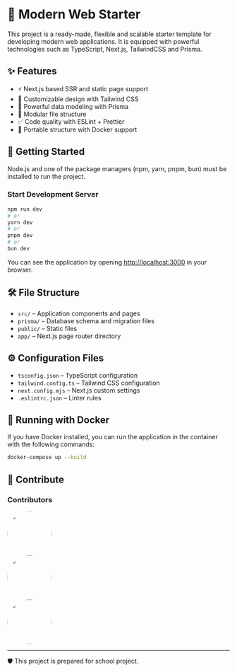 # 🚀 Modern Web Starter

This project is a ready-made, flexible and scalable starter template for developing modern web applications. It is equipped with powerful technologies such as TypeScript, Next.js, TailwindCSS and Prisma.

## ✨ Features

- ⚡️ Next.js based SSR and static page support
- 🎨 Customizable design with Tailwind CSS
- 🔐 Powerful data modeling with Prisma
- 🧩 Modular file structure
- ✅ Code quality with ESLint + Prettier
- 🐳 Portable structure with Docker support

## 🚀 Getting Started

Node.js and one of the package managers (npm, yarn, pnpm, bun) must be installed to run the project.

### Start Development Server

```bash
npm run dev
# or
yarn dev
# or
pnpm dev
# or
bun dev
```

You can see the application by opening [http://localhost:3000](http://localhost:3000) in your browser.

## 🛠️ File Structure

- `src/` – Application components and pages
- `prisma/` – Database schema and migration files
- `public/` – Static files
- `app/` – Next.js page router directory

## ⚙️ Configuration Files

- `tsconfig.json` – TypeScript configuration
- `tailwind.config.ts` – Tailwind CSS configuration
- `next.config.mjs` – Next.js custom settings
- `.eslintrc.json` – Linter rules

## 🐳 Running with Docker

If you have Docker installed, you can run the application in the container with the following commands:

```bash
docker-compose up --build
```

## 💬 Contribute

### Contributors

[<img src="https://github.com/BatuhanARK.png" width="100" style="border-radius:50%; margin-right:10px"/>](https://github.com/BatuhanARK)  
[<img src="https://github.com/ceyda125.png" width="100" style="border-radius:50%; margin-right:10px"/>](https://github.com/ceyda125)  
[<img src="https://github.com/sldrdm.png" width="100" style="border-radius:50%"/>](https://github.com/sldrdm)


---

🛡️ This project is prepared for school project.